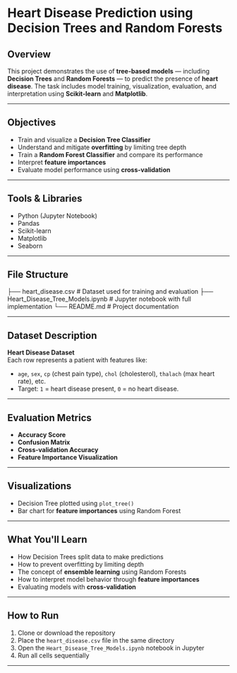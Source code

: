#  Heart Disease Prediction using Decision Trees and Random Forests

##  Overview
This project demonstrates the use of **tree-based models** — including **Decision Trees** and **Random Forests** — to predict the presence of **heart disease**. The task includes model training, visualization, evaluation, and interpretation using **Scikit-learn** and **Matplotlib**.

---

##  Objectives
- Train and visualize a **Decision Tree Classifier**
- Understand and mitigate **overfitting** by limiting tree depth
- Train a **Random Forest Classifier** and compare its performance
- Interpret **feature importances**
- Evaluate model performance using **cross-validation**

---

##  Tools & Libraries
- Python (Jupyter Notebook)
- Pandas
- Scikit-learn
- Matplotlib
- Seaborn

---

##  File Structure
├── heart_disease.csv # Dataset used for training and evaluation
├── Heart_Disease_Tree_Models.ipynb # Jupyter notebook with full implementation
└── README.md # Project documentation

---

##  Dataset Description
**Heart Disease Dataset**  
Each row represents a patient with features like:
- `age`, `sex`, `cp` (chest pain type), `chol` (cholesterol), `thalach` (max heart rate), etc.  
- Target: `1` = heart disease present, `0` = no heart disease.

---

##  Evaluation Metrics
- **Accuracy Score**
- **Confusion Matrix**
- **Cross-validation Accuracy**
- **Feature Importance Visualization**

---

##  Visualizations
- Decision Tree plotted using `plot_tree()`
- Bar chart for **feature importances** using Random Forest

---

##  What You'll Learn
- How Decision Trees split data to make predictions
- How to prevent overfitting by limiting depth
- The concept of **ensemble learning** using Random Forests
- How to interpret model behavior through **feature importances**
- Evaluating models with **cross-validation**

---

##  How to Run
1. Clone or download the repository
2. Place the `heart_disease.csv` file in the same directory
3. Open the `Heart_Disease_Tree_Models.ipynb` notebook in Jupyter
4. Run all cells sequentially

---


